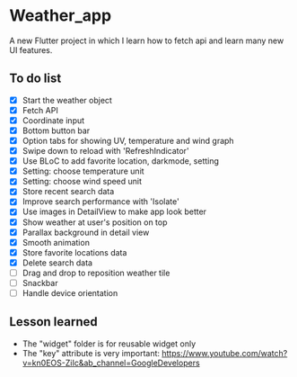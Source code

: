 # Weather_app
A new Flutter project in which I learn how to fetch api and learn many new UI features.

## To do list
- [x] Start the weather object
- [x] Fetch API
- [x] Coordinate input
- [x] Bottom button bar
- [x] Option tabs for showing UV, temperature and wind graph
- [x] Swipe down to reload with 'RefreshIndicator'
- [x] Use BLoC to add favorite location, darkmode, setting
- [x] Setting: choose temperature unit
- [x] Setting: choose wind speed unit
- [x] Store recent search data
- [x] Improve search performance with 'Isolate'
- [x] Use images in DetailView to make app look better
- [x] Show weather at user's position on top
- [x] Parallax background in detail view
- [x] Smooth animation
- [x] Store favorite locations data
- [x] Delete search data
- [ ] Drag and drop to reposition weather tile
- [ ] Snackbar
- [ ] Handle device orientation

## Lesson learned
- The "widget" folder is for reusable widget only
- The "key" attribute is very important: https://www.youtube.com/watch?v=kn0EOS-ZiIc&ab_channel=GoogleDevelopers
